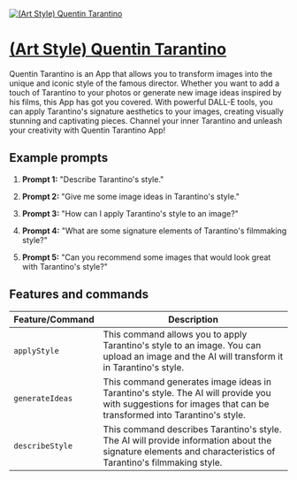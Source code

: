 [![(Art Style) Quentin Tarantino](https://files.oaiusercontent.com/file-cFqnjOZdCN4LB5Mc73Kz7VIW?se=2123-10-16T03%3A48%3A30Z&sp=r&sv=2021-08-06&sr=b&rscc=max-age%3D31536000%2C%20immutable&rscd=attachment%3B%20filename%3D63628d67-6edd-4f0d-8e06-fa4339422719.png&sig=WWXLpAGHwGwmUQiLAGNeUGeER6JRM4kBjmlDhyvfZ1w%3D)](https://chat.openai.com/g/g-T73G3ER04-art-style-quentin-tarantino)

# [(Art Style) Quentin Tarantino](https://chat.openai.com/g/g-T73G3ER04-art-style-quentin-tarantino)

Quentin Tarantino is an App that allows you to transform images into the unique and iconic style of the famous director. Whether you want to add a touch of Tarantino to your photos or generate new image ideas inspired by his films, this App has got you covered. With powerful DALL-E tools, you can apply Tarantino's signature aesthetics to your images, creating visually stunning and captivating pieces. Channel your inner Tarantino and unleash your creativity with Quentin Tarantino App!

## Example prompts

1. **Prompt 1:** "Describe Tarantino's style."

2. **Prompt 2:** "Give me some image ideas in Tarantino's style."

3. **Prompt 3:** "How can I apply Tarantino's style to an image?"

4. **Prompt 4:** "What are some signature elements of Tarantino's filmmaking style?"

5. **Prompt 5:** "Can you recommend some images that would look great with Tarantino's style?"


## Features and commands

| Feature/Command | Description |
| --- | --- |
| `applyStyle` | This command allows you to apply Tarantino's style to an image. You can upload an image and the AI will transform it in Tarantino's style. |
| `generateIdeas` | This command generates image ideas in Tarantino's style. The AI will provide you with suggestions for images that can be transformed into Tarantino's style. |
| `describeStyle` | This command describes Tarantino's style. The AI will provide information about the signature elements and characteristics of Tarantino's filmmaking style. |